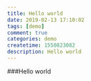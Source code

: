 ```yaml
---
title: Hello world
date: 2019-02-13 17:10:02
tags: [demo]
comment: true
categories: demo
createtime: 1550823082
description: Hello world
---
```

###Hello world